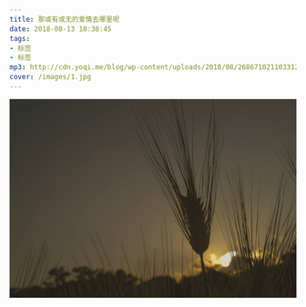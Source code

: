 ```yaml
---
title: 那或有或无的爱情去哪里呢
date: 2018-08-13 10:38:45
tags: 
- 标签
- 标签
mp3: http://cdn.yoqi.me/blog/wp-content/uploads/2018/08/2686710211033125894_hd.mp3
cover: /images/1.jpg
---
```

![](/images/1.jpg)


